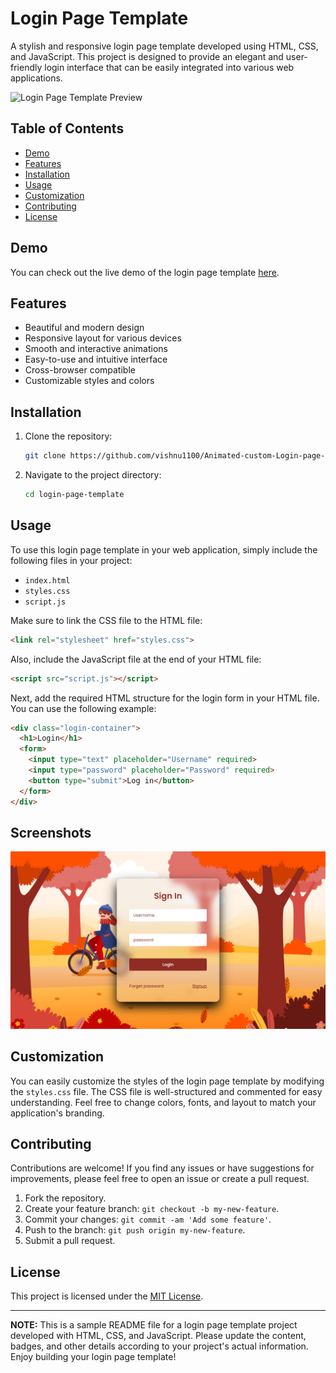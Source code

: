 # Login Page Template 


A stylish and responsive login page template developed using HTML, CSS, and JavaScript. This project is designed to provide an elegant and user-friendly login interface that can be easily integrated into various web applications.

![Login Page Template Preview](./preview.png)

## Table of Contents

- [Demo](#demo)
- [Features](#features)
- [Installation](#installation)
- [Usage](#usage)
- [Customization](#customization)
- [Contributing](#contributing)
- [License](#license)

## Demo

You can check out the live demo of the login page template [here](https://vishnu1100.github.io/Animated-custom-Login-page-template/).

## Features

- Beautiful and modern design
- Responsive layout for various devices
- Smooth and interactive animations
- Easy-to-use and intuitive interface
- Cross-browser compatible
- Customizable styles and colors

## Installation

1. Clone the repository:

   ```bash
   git clone https://github.com/vishnu1100/Animated-custom-Login-page-template.git
   ```

2. Navigate to the project directory:

   ```bash
   cd login-page-template
   ```

## Usage

To use this login page template in your web application, simply include the following files in your project:

- `index.html`
- `styles.css`
- `script.js`

Make sure to link the CSS file to the HTML file:

```html
<link rel="stylesheet" href="styles.css">
```

Also, include the JavaScript file at the end of your HTML file:

```html
<script src="script.js"></script>
```

Next, add the required HTML structure for the login form in your HTML file. You can use the following example:

```html
<div class="login-container">
  <h1>Login</h1>
  <form>
    <input type="text" placeholder="Username" required>
    <input type="password" placeholder="Password" required>
    <button type="submit">Log in</button>
  </form>
</div>
```

## Screenshots

![Screenshot 1](/screenshots/1.png)

## Customization

You can easily customize the styles of the login page template by modifying the `styles.css` file. The CSS file is well-structured and commented for easy understanding. Feel free to change colors, fonts, and layout to match your application's branding.

## Contributing

Contributions are welcome! If you find any issues or have suggestions for improvements, please feel free to open an issue or create a pull request.

1. Fork the repository.
2. Create your feature branch: `git checkout -b my-new-feature`.
3. Commit your changes: `git commit -am 'Add some feature'`.
4. Push to the branch: `git push origin my-new-feature`.
5. Submit a pull request.

## License

This project is licensed under the [MIT License](./LICENSE).

---

**NOTE:** This is a sample README file for a login page template project developed with HTML, CSS, and JavaScript. Please update the content, badges, and other details according to your project's actual information. Enjoy building your login page template!
